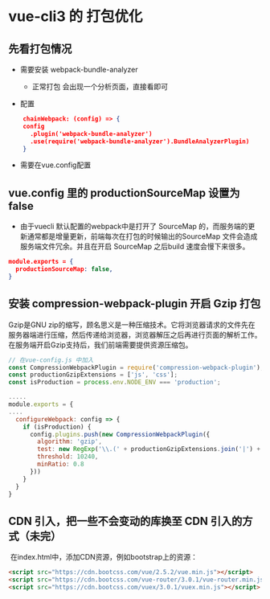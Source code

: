 # vue-cli3 的 打包优化

## 先看打包情况

- 需要安装 webpack-bundle-analyzer 

  - 正常打包 会出现一个分析页面，直接看即可

- 配置

```json
    chainWebpack: (config) => {
    config
      .plugin('webpack-bundle-analyzer')
      .use(require('webpack-bundle-analyzer').BundleAnalyzerPlugin)
    }
```
  - 需要在vue.config配置

## vue.config 里的 productionSourceMap 设置为false

- 由于vuecli 默认配置的webpack中是打开了 SourceMap 的，而服务端的更新通常都是增量更新，前端每次在打包的时候输出的SourceMap 文件会造成服务端文件冗余。并且在开启 SourceMap 之后build 速度会慢下来很多。

```json
module.exports = {
  productionSourceMap: false,
}
```

## 安装 compression-webpack-plugin 开启 Gzip 打包

Gzip是GNU zip的缩写，顾名思义是一种压缩技术。它将浏览器请求的文件先在服务器端进行压缩，然后传递给浏览器，浏览器解压之后再进行页面的解析工作。在服务端开启Gzip支持后，我们前端需要提供资源压缩包。

```js
// 在vue-config.js 中加入
const CompressionWebpackPlugin = require('compression-webpack-plugin');
const productionGzipExtensions = ['js', 'css'];
const isProduction = process.env.NODE_ENV === 'production';

.....
module.exports = {
....
  configureWebpack: config => {
    if (isProduction) {
      config.plugins.push(new CompressionWebpackPlugin({
        algorithm: 'gzip',
        test: new RegExp('\\.(' + productionGzipExtensions.join('|') + ')$'),
        threshold: 10240,
        minRatio: 0.8
      }))
    }
  }
}
```



## CDN 引入，把一些不会变动的库换至 CDN 引入的方式（未完）

​         在index.html中，添加CDN资源，例如bootstrap上的资源： 

```html
<script src="https://cdn.bootcss.com/vue/2.5.2/vue.min.js"></script> 
<script src="https://cdn.bootcss.com/vue-router/3.0.1/vue-router.min.js"></script>
<script src="https://cdn.bootcss.com/vuex/3.0.1/vuex.min.js"></script>
```

